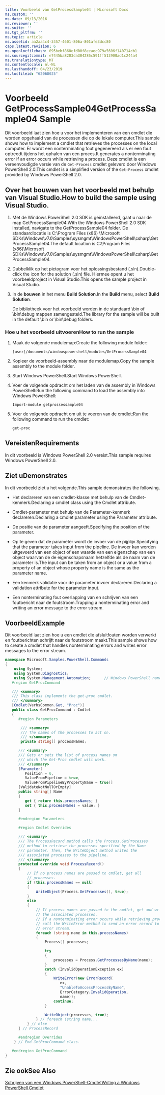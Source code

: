```yaml
---
title: Voorbeeld van GetProcessSample04 | Microsoft Docs
ms.custom: ''
ms.date: 09/13/2016
ms.reviewer: ''
ms.suite: ''
ms.tgt_pltfrm: ''
ms.topic: article
ms.assetid: aa2aa4c4-3457-4601-806a-801afe3dcc80
caps.latest.revision: 6
ms.openlocfilehash: 095bebf868efd00f8eeaec979a5606f140714cb1
ms.sourcegitcommit: e7445ba8203da304286c591ff513900ad1c244a4
ms.translationtype: MT
ms.contentlocale: nl-NL
ms.lasthandoff: 04/23/2019
ms.locfileid: "62068025"
---
```

# <a name="getprocesssample04-sample"></a><span data-ttu-id="43f3b-102">Voorbeeld GetProcessSample04</span><span class="sxs-lookup"><span data-stu-id="43f3b-102">GetProcessSample04 Sample</span></span>

<span data-ttu-id="43f3b-103">Dit voorbeeld laat zien hoe u voor het implementeren van een cmdlet die worden opgehaald van de processen die op de lokale computer.</span><span class="sxs-lookup"><span data-stu-id="43f3b-103">This sample shows how to implement a cmdlet that retrieves the processes on the local computer.</span></span> <span data-ttu-id="43f3b-104">Er wordt een nonterminating fout gegenereerd als er een fout optreedt tijdens het ophalen van een proces.</span><span class="sxs-lookup"><span data-stu-id="43f3b-104">It generates a nonterminating error if an error occurs while retrieving a process.</span></span> <span data-ttu-id="43f3b-105">Deze cmdlet is een vereenvoudigde versie van de `Get-Process` cmdlet geleverd door Windows PowerShell 2.0.</span><span class="sxs-lookup"><span data-stu-id="43f3b-105">This cmdlet is a simplified version of the `Get-Process` cmdlet provided by Windows PowerShell 2.0.</span></span>

## <a name="how-to-build-the-sample-using-visual-studio"></a><span data-ttu-id="43f3b-106">Over het bouwen van het voorbeeld met behulp van Visual Studio.</span><span class="sxs-lookup"><span data-stu-id="43f3b-106">How to build the sample using Visual Studio.</span></span>

1. <span data-ttu-id="43f3b-107">Met de Windows PowerShell 2.0 SDK is geïnstalleerd, gaat u naar de map GetProcessSample04.</span><span class="sxs-lookup"><span data-stu-id="43f3b-107">With the Windows PowerShell 2.0 SDK installed, navigate to the GetProcessSample04 folder.</span></span> <span data-ttu-id="43f3b-108">De standaardlocatie is C:\Program Files (x86) \Microsoft SDKs\Windows\v7.0\Samples\sysmgmt\WindowsPowerShell\csharp\GetProcessSample04.</span><span class="sxs-lookup"><span data-stu-id="43f3b-108">The default location is C:\Program Files (x86)\Microsoft SDKs\Windows\v7.0\Samples\sysmgmt\WindowsPowerShell\csharp\GetProcessSample04.</span></span>

2. <span data-ttu-id="43f3b-109">Dubbelklik op het pictogram voor het oplossingsbestand (.sln).</span><span class="sxs-lookup"><span data-stu-id="43f3b-109">Double-click the icon for the solution (.sln) file.</span></span> <span data-ttu-id="43f3b-110">Hiermee opent u het voorbeeldproject in Visual Studio.</span><span class="sxs-lookup"><span data-stu-id="43f3b-110">This opens the sample project in Visual Studio.</span></span>

3. <span data-ttu-id="43f3b-111">In de **bouwen** in het menu **Build Solution**.</span><span class="sxs-lookup"><span data-stu-id="43f3b-111">In the **Build** menu, select **Build Solution**.</span></span>

    <span data-ttu-id="43f3b-112">De bibliotheek voor het voorbeeld worden in de standaard \bin of \bin\debug mappen samengesteld.</span><span class="sxs-lookup"><span data-stu-id="43f3b-112">The library for the sample will be built in the default \bin or \bin\debug folders.</span></span>

### <a name="how-to-run-the-sample"></a><span data-ttu-id="43f3b-113">Hoe u het voorbeeld uitvoeren</span><span class="sxs-lookup"><span data-stu-id="43f3b-113">How to run the sample</span></span>

1. <span data-ttu-id="43f3b-114">Maak de volgende modulemap:</span><span class="sxs-lookup"><span data-stu-id="43f3b-114">Create the following module folder:</span></span>

    `[user]/documents/windowspowershell/modules/GetProcessSample04`

2. <span data-ttu-id="43f3b-115">Kopieer de voorbeeld-assembly naar de modulemap.</span><span class="sxs-lookup"><span data-stu-id="43f3b-115">Copy the sample assembly to the module folder.</span></span>

3. <span data-ttu-id="43f3b-116">Start Windows PowerShell.</span><span class="sxs-lookup"><span data-stu-id="43f3b-116">Start Windows PowerShell.</span></span>

4. <span data-ttu-id="43f3b-117">Voer de volgende opdracht om het laden van de assembly in Windows PowerShell:</span><span class="sxs-lookup"><span data-stu-id="43f3b-117">Run the following command to load the assembly into Windows PowerShell:</span></span>

    `Import-module getprossessample04`

5. <span data-ttu-id="43f3b-118">Voer de volgende opdracht om uit te voeren van de cmdlet:</span><span class="sxs-lookup"><span data-stu-id="43f3b-118">Run the following command to run the cmdlet:</span></span>

    `get-proc`

## <a name="requirements"></a><span data-ttu-id="43f3b-119">Vereisten</span><span class="sxs-lookup"><span data-stu-id="43f3b-119">Requirements</span></span>

<span data-ttu-id="43f3b-120">In dit voorbeeld is Windows PowerShell 2.0 vereist.</span><span class="sxs-lookup"><span data-stu-id="43f3b-120">This sample requires Windows PowerShell 2.0.</span></span>

## <a name="demonstrates"></a><span data-ttu-id="43f3b-121">Ziet u</span><span class="sxs-lookup"><span data-stu-id="43f3b-121">Demonstrates</span></span>

<span data-ttu-id="43f3b-122">In dit voorbeeld ziet u het volgende.</span><span class="sxs-lookup"><span data-stu-id="43f3b-122">This sample demonstrates the following.</span></span>

- <span data-ttu-id="43f3b-123">Het declareren van een cmdlet-klasse met behulp van de Cmdlet-kenmerk.</span><span class="sxs-lookup"><span data-stu-id="43f3b-123">Declaring a cmdlet class using the Cmdlet attribute.</span></span>

- <span data-ttu-id="43f3b-124">Cmdlet-parameter met behulp van de Parameter-kenmerk declareren.</span><span class="sxs-lookup"><span data-stu-id="43f3b-124">Declaring a cmdlet parameter using the Parameter attribute.</span></span>

- <span data-ttu-id="43f3b-125">De positie van de parameter aangeeft.</span><span class="sxs-lookup"><span data-stu-id="43f3b-125">Specifying the position of the parameter.</span></span>

- <span data-ttu-id="43f3b-126">Op te geven dat de parameter wordt de invoer van de pijplijn.</span><span class="sxs-lookup"><span data-stu-id="43f3b-126">Specifying that the parameter takes input from the pipeline.</span></span> <span data-ttu-id="43f3b-127">De invoer kan worden uitgevoerd van een object of een waarde van een eigenschap van een object waarvan de de eigenschapsnaam hetzelfde als de naam van de parameter is.</span><span class="sxs-lookup"><span data-stu-id="43f3b-127">The input can be taken from an object or a value from a property of an object whose property name is the same as the parameter name.</span></span>

- <span data-ttu-id="43f3b-128">Een kenmerk validatie voor de parameter invoer declareren.</span><span class="sxs-lookup"><span data-stu-id="43f3b-128">Declaring a validation attribute for the parameter input.</span></span>

- <span data-ttu-id="43f3b-129">Een nonterminating fout overlapping van en schrijven van een foutbericht naar de foutstroom.</span><span class="sxs-lookup"><span data-stu-id="43f3b-129">Trapping a nonterminating error and writing an error message to the error stream.</span></span>

## <a name="example"></a><span data-ttu-id="43f3b-130">Voorbeeld</span><span class="sxs-lookup"><span data-stu-id="43f3b-130">Example</span></span>

<span data-ttu-id="43f3b-131">Dit voorbeeld laat zien hoe u een cmdlet die afsluitfouten worden verwerkt en foutberichten schrijft naar de foutstroom maakt.</span><span class="sxs-lookup"><span data-stu-id="43f3b-131">This sample shows how to create a cmdlet that handles nonterminating errors and writes error messages to the error stream.</span></span>

```csharp
namespace Microsoft.Samples.PowerShell.Commands
{
    using System;
    using System.Diagnostics;
    using System.Management.Automation;      // Windows PowerShell namespace.
   #region GetProcCommand

   /// <summary>
   /// This class implements the get-proc cmdlet.
   /// </summary>
   [Cmdlet(VerbsCommon.Get, "Proc")]
   public class GetProcCommand : Cmdlet
   {
      #region Parameters

       /// <summary>
       /// The names of the processes to act on.
       /// </summary>
       private string[] processNames;

      /// <summary>
      /// Gets or sets the list of process names on
      /// which the Get-Proc cmdlet will work.
      /// </summary>
      [Parameter(
         Position = 0,
         ValueFromPipeline = true,
         ValueFromPipelineByPropertyName = true)]
      [ValidateNotNullOrEmpty]
      public string[] Name
      {
         get { return this.processNames; }
         set { this.processNames = value; }
      }

      #endregion Parameters

      #region Cmdlet Overrides

      /// <summary>
      /// The ProcessRecord method calls the Process.GetProcesses
      /// method to retrieve the processes specified by the Name
      /// parameter. Then, the WriteObject method writes the
      /// associated processes to the pipeline.
      /// </summary>
      protected override void ProcessRecord()
      {
          // If no process names are passed to cmdlet, get all
          // processes.
          if (this.processNames == null)
          {
              WriteObject(Process.GetProcesses(), true);
          }
          else
          {
              // If process names are passed to the cmdlet, get and write
              // the associated processes.
              // If a nonterminating error occurs while retrieving processes,
              // call the WriteError method to send an error record to the
              // error stream.
              foreach (string name in this.processNames)
              {
                  Process[] processes;

                  try
                  {
                      processes = Process.GetProcessesByName(name);
                  }
                  catch (InvalidOperationException ex)
                  {
                      WriteError(new ErrorRecord(
                         ex,
                         "UnableToAccessProcessByName",
                         ErrorCategory.InvalidOperation,
                         name));
                      continue;
                  }

                  WriteObject(processes, true);
              } // foreach (string name...
          } // else
      } // ProcessRecord

      #endregion Overrides
    } // End GetProcCommand class.

   #endregion GetProcCommand
}
```

## <a name="see-also"></a><span data-ttu-id="43f3b-132">Zie ook</span><span class="sxs-lookup"><span data-stu-id="43f3b-132">See Also</span></span>

[<span data-ttu-id="43f3b-133">Schrijven van een Windows PowerShell-Cmdlet</span><span class="sxs-lookup"><span data-stu-id="43f3b-133">Writing a Windows PowerShell Cmdlet</span></span>](./writing-a-windows-powershell-cmdlet.md)
